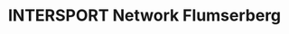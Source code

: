 ---
title: "INTERSPORT Network Flumserberg"
url: /flumserberg-tannenbodenalp/intersport-network-flumserberg/
shop: Sport
---